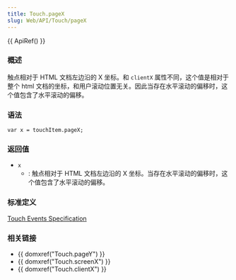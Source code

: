 ```yaml
---
title: Touch.pageX
slug: Web/API/Touch/pageX
---
```


{{ ApiRef() }}

### 概述

触点相对于 HTML 文档左边沿的 X 坐标。和 `clientX` 属性不同，这个值是相对于整个 html 文档的坐标，和用户滚动位置无关。因此当存在水平滚动的偏移时，这个值包含了水平滚动的偏移。

### 语法

```plain
var x = touchItem.pageX;
```

### 返回值

- `x`
  - : 触点相对于 HTML 文档左边沿的 X 坐标。当存在水平滚动的偏移时，这个值包含了水平滚动的偏移。

### 标准定义

[Touch Events Specification](https://www.w3.org/TR/touch-events/)

### 相关链接

- {{ domxref("Touch.pageY") }}
- {{ domxref("Touch.screenX") }}
- {{ domxref("Touch.clientX") }}

